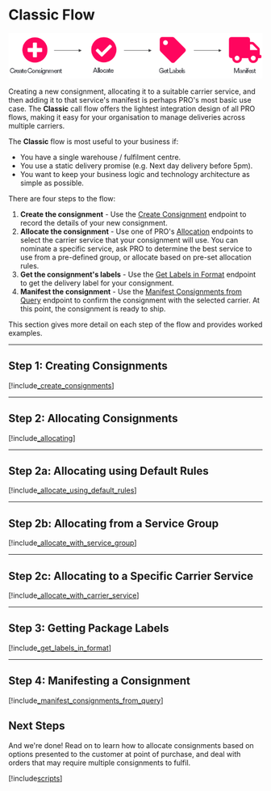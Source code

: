# Classic Flow

<p>
   <a href="../../images/Flow1.png" target="_blank" >
      <img src="../../images/Flow1.png" class="noborder"/>
   </a>
</p>

Creating a new consignment, allocating it to a suitable carrier service, and then adding it to that service's manifest is perhaps PRO's most basic use case. The **Classic** call flow offers the lightest integration design of all PRO flows, making it easy for your organisation to manage deliveries across multiple carriers.

The **Classic** flow is most useful to your business if:

* You have a single warehouse / fulfilment centre.
* You use a static delivery promise (e.g. Next day delivery before 5pm).
* You want to keep your business logic and technology architecture as simple as possible.

There are four steps to the flow:

1. **Create the consignment** - Use the [Create Consignment](https://docs.electioapp.com/#/api/CreateConsignment) endpoint to record the details of your new consignment.
2. **Allocate the consignment** - Use one of PRO's [Allocation](https://docs.electioapp.com/#/api/AllocateConsignment) endpoints to select the carrier service that your consignment will use. You can nominate a specific service, ask PRO to determine the best service to use from a pre-defined group, or allocate based on pre-set allocation rules.
3. **Get the consignment's labels** - Use the [Get Labels in Format](https://docs.electioapp.com/#/api/GetLabelsinFormat) endpoint to get the delivery label for your consignment.
4. **Manifest the consignment** - Use the [Manifest Consignments from Query](https://docs.electioapp.com/#/api/ManifestConsignmentsFromQuery) endpoint to confirm the consignment with the selected carrier. At this point, the consignment is ready to ship.    

This section gives more detail on each step of the flow and provides worked examples.

---

## Step 1: Creating Consignments

[!include[_create_consignments](../includes/_create_consignments.md)]

---

## Step 2: Allocating Consignments

[!include[_allocating](../includes/_allocating.md)]

---

## Step 2a: Allocating using Default Rules

[!include[_allocate_using_default_rules](../includes/_allocate_using_default_rules.md)]

---

## Step 2b: Allocating from a Service Group

[!include[_allocate_with_service_group](../includes/_allocate_with_service_group.md)]

---

## Step 2c: Allocating to a Specific Carrier Service

[!include[_allocate_with_carrier_service](../includes/_allocate_with_carrier_service.md)]

---

## Step 3: Getting Package Labels

[!include[_get_labels_in_format](../includes/_get_labels_in_format.md)]

---

## Step 4: Manifesting a Consignment

[!include[_manifest_consignments_from_query](../includes/_manifest_consignments_from_query.md)]

## Next Steps

And we're done! Read on to learn how to allocate consignments based on options presented to the customer at point of purchase, and deal with orders that may require multiple consignments to fulfil. 

[!include[scripts](../includes/scripts.md)]